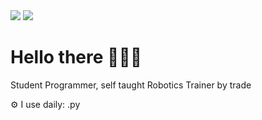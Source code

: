 <img src="https://capsule-render.vercel.app/api?type=waving&height=300&color=gradient&text=Hello%20There&section=header&reversal=true&textBg=false" />
<img src="https://media.giphy.com/media/v1.Y2lkPTc5MGI3NjExYzhjZXJrNmtmbTFyc2FlZXc1djZjaHBuZHozc2ZqMG41cjlxY3kwOCZlcD12MV9pbnRlcm5hbF9naWZfYnlfaWQmY3Q9Zw/3otO6sjJuAXvmukobS/giphy.gif">
<div align=”center”> <h1> Hello there 🦾🦾🦾 </h1> </div>
Student Programmer, self taught
Robotics Trainer by trade

⚙️ I use daily: .py
